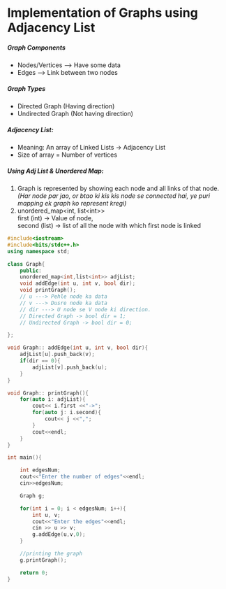 <h1>Implementation of Graphs using Adjacency List</h1>

<h5>Graph Components</h5>
<ul>
<li>Nodes/Vertices --> Have some data</li>
<li>Edges --> Link between two nodes</li>
</ul>
<h5>Graph Types</h5>
<ul>
  <li>Directed Graph (Having direction)</li>
  <li>Undirected Graph (Not having direction)</li>
</ul>

<h5>Adjacency List:</h5>
<ul>
  <li>Meaning: An array of Linked Lists -> Adjacency List</li>
  <li>Size of array = Number of vertices</li>
</ul>
<h5>Using Adj List & Unordered Map:</h5>
<ol>
  <li>Graph is represented by showing each node and all links of that node.<br>
<i>(Har node par jao, or btao ki kis kis node se connected hai, ye puri mapping ek graph ko represent kregi)</i></li>
  <li>unordered_map&lt;int, list&lt;int&gt;&gt; <br>
    first (int) -> Value of node, <br>
    second (list) -> list of all the node with which first node is linked</li>
</ol>

```cpp
#include<iostream>
#include<bits/stdc++.h>
using namespace std;

class Graph{
    public:
    unordered_map<int,list<int>> adjList;
    void addEdge(int u, int v, bool dir);
    void printGraph();
    // u ---> Pehle node ka data
    // v ---> Dusre node ka data
    // dir ---> U node se V node ki direction.
    // Directed Graph -> bool dir = 1;
    // Undirected Graph -> bool dir = 0;

};

void Graph:: addEdge(int u, int v, bool dir){
    adjList[u].push_back(v);
    if(dir == 0){
        adjList[v].push_back(u);
    }
}

void Graph:: printGraph(){
    for(auto i: adjList){
        cout<< i.first <<"->";
        for(auto j: i.second){
            cout<< j <<",";
        }
        cout<<endl;
    }
}

int main(){

    int edgesNum;
    cout<<"Enter the number of edges"<<endl;
    cin>>edgesNum;

    Graph g;

    for(int i = 0; i < edgesNum; i++){
        int u, v;
        cout<<"Enter the edges"<<endl;
        cin >> u >> v;
        g.addEdge(u,v,0);
    }

    //printing the graph
    g.printGraph();

    return 0;
}


```






